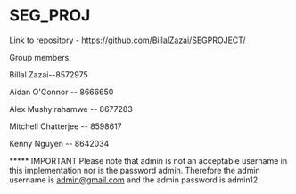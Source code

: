 # SEG_PROJ
Link to repository - https://github.com/BillalZazai/SEGPROJECT/

Group members:

Billal Zazai--8572975

Aidan O'Connor -- 8666650

Alex Mushyirahamwe -- 8677283

Mitchell Chatterjee -- 8598617

Kenny Nguyen -- 8642034


***** IMPORTANT
Please note that admin is not an acceptable username in this implementation nor is the password admin. Therefore the admin username is admin@gmail.com and the admin password is admin12.
